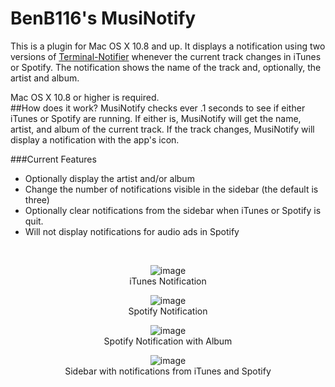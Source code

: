 BenB116's MusiNotify
======

This is a plugin for Mac OS X 10.8 and up. It displays a notification using two versions of [Terminal-Notifier](https://github.com/alloy/terminal-notifier) whenever the current track changes in iTunes or Spotify. The notification shows the name of the track and, optionally, the artist and album.

Mac OS X 10.8 or higher is required.
<br>
##How does it work?
MusiNotify checks ever .1 seconds to see if either iTunes or Spotify are running. If either is, MusiNotify will get the name, artist, and album of the current track. If the track changes, MusiNotify will display a notification with the app's icon.

###Current Features
* Optionally display the artist and/or album
* Change the number of notifications visible in the sidebar (the default is three)
* Optionally clear notifications from the sidebar when iTunes or Spotify is quit.
* Will not display notifications for audio ads in Spotify

<br>

<center>

![image](http://cl.ly/N8uV/iTunes%20Notification.png)
<br>
iTunes Notification

![image](http://cl.ly/N8vJ/Spotify%20Notification.png)
<br>
Spotify Notification

![image](http://cl.ly/O73L/Spotify%20With%20Album.png)
<br>
Spotify Notification with Album

![image](http://cl.ly/Oszm/Sidebar.png)
<br>
Sidebar with notifications from iTunes and Spotify
